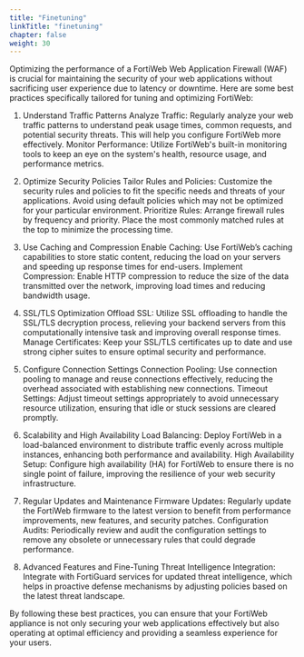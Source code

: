 ```yaml
---
title: "Finetuning"
linkTitle: "finetuning"
chapter: false
weight: 30
---
```


Optimizing the performance of a FortiWeb Web Application Firewall (WAF) is crucial for maintaining the security of your web applications without sacrificing user experience due to latency or downtime. Here are some best practices specifically tailored for tuning and optimizing FortiWeb:

1. Understand Traffic Patterns
Analyze Traffic: Regularly analyze your web traffic patterns to understand peak usage times, common requests, and potential security threats. This will help you configure FortiWeb more effectively.
Monitor Performance: Utilize FortiWeb's built-in monitoring tools to keep an eye on the system's health, resource usage, and performance metrics.

2. Optimize Security Policies
Tailor Rules and Policies: Customize the security rules and policies to fit the specific needs and threats of your applications. Avoid using default policies which may not be optimized for your particular environment.
Prioritize Rules: Arrange firewall rules by frequency and priority. Place the most commonly matched rules at the top to minimize the processing time.

3. Use Caching and Compression
Enable Caching: Use FortiWeb’s caching capabilities to store static content, reducing the load on your servers and speeding up response times for end-users.
Implement Compression: Enable HTTP compression to reduce the size of the data transmitted over the network, improving load times and reducing bandwidth usage.

4. SSL/TLS Optimization
Offload SSL: Utilize SSL offloading to handle the SSL/TLS decryption process, relieving your backend servers from this computationally intensive task and improving overall response times.
Manage Certificates: Keep your SSL/TLS certificates up to date and use strong cipher suites to ensure optimal security and performance.

5. Configure Connection Settings
Connection Pooling: Use connection pooling to manage and reuse connections effectively, reducing the overhead associated with establishing new connections.
Timeout Settings: Adjust timeout settings appropriately to avoid unnecessary resource utilization, ensuring that idle or stuck sessions are cleared promptly.

6. Scalability and High Availability
Load Balancing: Deploy FortiWeb in a load-balanced environment to distribute traffic evenly across multiple instances, enhancing both performance and availability.
High Availability Setup: Configure high availability (HA) for FortiWeb to ensure there is no single point of failure, improving the resilience of your web security infrastructure.

7. Regular Updates and Maintenance
Firmware Updates: Regularly update the FortiWeb firmware to the latest version to benefit from performance improvements, new features, and security patches.
Configuration Audits: Periodically review and audit the configuration settings to remove any obsolete or unnecessary rules that could degrade performance.


8. Advanced Features and Fine-Tuning
Threat Intelligence Integration: Integrate with FortiGuard services for updated threat intelligence, which helps in proactive defense mechanisms by adjusting policies based on the latest threat landscape.


By following these best practices, you can ensure that your FortiWeb appliance is not only securing your web applications effectively but also operating at optimal efficiency and providing a seamless experience for your users.